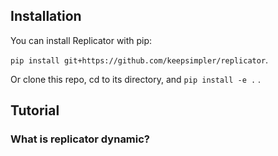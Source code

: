 ## Installation

You can install Replicator with pip: 

`pip install git+https://github.com/keepsimpler/replicator`. 

Or clone this repo, cd to its directory, and `pip install -e .` .

## Tutorial

### What is replicator dynamic?